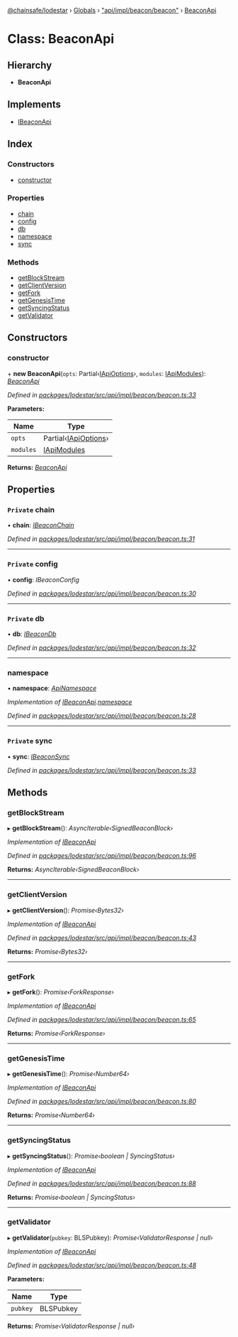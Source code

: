 [@chainsafe/lodestar](../README.md) › [Globals](../globals.md) › ["api/impl/beacon/beacon"](../modules/_api_impl_beacon_beacon_.md) › [BeaconApi](_api_impl_beacon_beacon_.beaconapi.md)

# Class: BeaconApi

## Hierarchy

* **BeaconApi**

## Implements

* [IBeaconApi](../interfaces/_api_impl_beacon_interface_.ibeaconapi.md)

## Index

### Constructors

* [constructor](_api_impl_beacon_beacon_.beaconapi.md#constructor)

### Properties

* [chain](_api_impl_beacon_beacon_.beaconapi.md#private-chain)
* [config](_api_impl_beacon_beacon_.beaconapi.md#private-config)
* [db](_api_impl_beacon_beacon_.beaconapi.md#private-db)
* [namespace](_api_impl_beacon_beacon_.beaconapi.md#namespace)
* [sync](_api_impl_beacon_beacon_.beaconapi.md#private-sync)

### Methods

* [getBlockStream](_api_impl_beacon_beacon_.beaconapi.md#getblockstream)
* [getClientVersion](_api_impl_beacon_beacon_.beaconapi.md#getclientversion)
* [getFork](_api_impl_beacon_beacon_.beaconapi.md#getfork)
* [getGenesisTime](_api_impl_beacon_beacon_.beaconapi.md#getgenesistime)
* [getSyncingStatus](_api_impl_beacon_beacon_.beaconapi.md#getsyncingstatus)
* [getValidator](_api_impl_beacon_beacon_.beaconapi.md#getvalidator)

## Constructors

###  constructor

\+ **new BeaconApi**(`opts`: Partial‹[IApiOptions](../interfaces/_api_options_.iapioptions.md)›, `modules`: [IApiModules](../interfaces/_api_interface_.iapimodules.md)): *[BeaconApi](_api_impl_beacon_beacon_.beaconapi.md)*

*Defined in [packages/lodestar/src/api/impl/beacon/beacon.ts:33](https://github.com/ChainSafe/lodestar/blob/9711bce31/packages/lodestar/src/api/impl/beacon/beacon.ts#L33)*

**Parameters:**

Name | Type |
------ | ------ |
`opts` | Partial‹[IApiOptions](../interfaces/_api_options_.iapioptions.md)› |
`modules` | [IApiModules](../interfaces/_api_interface_.iapimodules.md) |

**Returns:** *[BeaconApi](_api_impl_beacon_beacon_.beaconapi.md)*

## Properties

### `Private` chain

• **chain**: *[IBeaconChain](../interfaces/_chain_interface_.ibeaconchain.md)*

*Defined in [packages/lodestar/src/api/impl/beacon/beacon.ts:31](https://github.com/ChainSafe/lodestar/blob/9711bce31/packages/lodestar/src/api/impl/beacon/beacon.ts#L31)*

___

### `Private` config

• **config**: *IBeaconConfig*

*Defined in [packages/lodestar/src/api/impl/beacon/beacon.ts:30](https://github.com/ChainSafe/lodestar/blob/9711bce31/packages/lodestar/src/api/impl/beacon/beacon.ts#L30)*

___

### `Private` db

• **db**: *[IBeaconDb](../interfaces/_db_api_beacon_interface_.ibeacondb.md)*

*Defined in [packages/lodestar/src/api/impl/beacon/beacon.ts:32](https://github.com/ChainSafe/lodestar/blob/9711bce31/packages/lodestar/src/api/impl/beacon/beacon.ts#L32)*

___

###  namespace

• **namespace**: *[ApiNamespace](../enums/_api_index_.apinamespace.md)*

*Implementation of [IBeaconApi](../interfaces/_api_impl_beacon_interface_.ibeaconapi.md).[namespace](../interfaces/_api_impl_beacon_interface_.ibeaconapi.md#namespace)*

*Defined in [packages/lodestar/src/api/impl/beacon/beacon.ts:28](https://github.com/ChainSafe/lodestar/blob/9711bce31/packages/lodestar/src/api/impl/beacon/beacon.ts#L28)*

___

### `Private` sync

• **sync**: *[IBeaconSync](../interfaces/_sync_interface_.ibeaconsync.md)*

*Defined in [packages/lodestar/src/api/impl/beacon/beacon.ts:33](https://github.com/ChainSafe/lodestar/blob/9711bce31/packages/lodestar/src/api/impl/beacon/beacon.ts#L33)*

## Methods

###  getBlockStream

▸ **getBlockStream**(): *AsyncIterable‹SignedBeaconBlock›*

*Implementation of [IBeaconApi](../interfaces/_api_impl_beacon_interface_.ibeaconapi.md)*

*Defined in [packages/lodestar/src/api/impl/beacon/beacon.ts:96](https://github.com/ChainSafe/lodestar/blob/9711bce31/packages/lodestar/src/api/impl/beacon/beacon.ts#L96)*

**Returns:** *AsyncIterable‹SignedBeaconBlock›*

___

###  getClientVersion

▸ **getClientVersion**(): *Promise‹Bytes32›*

*Implementation of [IBeaconApi](../interfaces/_api_impl_beacon_interface_.ibeaconapi.md)*

*Defined in [packages/lodestar/src/api/impl/beacon/beacon.ts:43](https://github.com/ChainSafe/lodestar/blob/9711bce31/packages/lodestar/src/api/impl/beacon/beacon.ts#L43)*

**Returns:** *Promise‹Bytes32›*

___

###  getFork

▸ **getFork**(): *Promise‹ForkResponse›*

*Implementation of [IBeaconApi](../interfaces/_api_impl_beacon_interface_.ibeaconapi.md)*

*Defined in [packages/lodestar/src/api/impl/beacon/beacon.ts:65](https://github.com/ChainSafe/lodestar/blob/9711bce31/packages/lodestar/src/api/impl/beacon/beacon.ts#L65)*

**Returns:** *Promise‹ForkResponse›*

___

###  getGenesisTime

▸ **getGenesisTime**(): *Promise‹Number64›*

*Implementation of [IBeaconApi](../interfaces/_api_impl_beacon_interface_.ibeaconapi.md)*

*Defined in [packages/lodestar/src/api/impl/beacon/beacon.ts:80](https://github.com/ChainSafe/lodestar/blob/9711bce31/packages/lodestar/src/api/impl/beacon/beacon.ts#L80)*

**Returns:** *Promise‹Number64›*

___

###  getSyncingStatus

▸ **getSyncingStatus**(): *Promise‹boolean | SyncingStatus›*

*Implementation of [IBeaconApi](../interfaces/_api_impl_beacon_interface_.ibeaconapi.md)*

*Defined in [packages/lodestar/src/api/impl/beacon/beacon.ts:88](https://github.com/ChainSafe/lodestar/blob/9711bce31/packages/lodestar/src/api/impl/beacon/beacon.ts#L88)*

**Returns:** *Promise‹boolean | SyncingStatus›*

___

###  getValidator

▸ **getValidator**(`pubkey`: BLSPubkey): *Promise‹ValidatorResponse | null›*

*Implementation of [IBeaconApi](../interfaces/_api_impl_beacon_interface_.ibeaconapi.md)*

*Defined in [packages/lodestar/src/api/impl/beacon/beacon.ts:48](https://github.com/ChainSafe/lodestar/blob/9711bce31/packages/lodestar/src/api/impl/beacon/beacon.ts#L48)*

**Parameters:**

Name | Type |
------ | ------ |
`pubkey` | BLSPubkey |

**Returns:** *Promise‹ValidatorResponse | null›*
